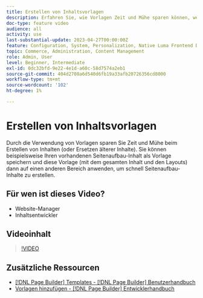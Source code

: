 ```yaml
---
title: Erstellen von Inhaltsvorlagen
description: Erfahren Sie, wie Vorlagen Zeit und Mühe sparen können, wenn Inhalte erstellt oder ältere Inhalte ersetzt werden.
doc-type: feature video
audience: all
activity: use
last-substantial-update: 2023-04-27T00:00:00Z
feature: Configuration, System, Personalization, Native Luma Frontend Development
topic: Commerce, Administration, Content Management
role: Admin, User
level: Beginner, Intermediate
exl-id: 0dc32bfd-9e22-4e1d-a60c-58d7574a2eb1
source-git-commit: 404d2708a6d540d6fb19a33afb20726356cd8000
workflow-type: tm+mt
source-wordcount: '102'
ht-degree: 1%

---
```


# Erstellen von Inhaltsvorlagen

Durch die Verwendung von Vorlagen sparen Sie Zeit und Mühe beim Erstellen von Inhalten (oder Ersetzen älterer Inhalte). Sie können beispielsweise Ihren vorhandenen Seitenaufbau-Inhalt als Vorlage speichern und diese Vorlage (mit dem gesamten Inhalt und den Layouts) dann auf einen anderen Bereich anwenden, um schnell Seitenaufbau-Inhalte zu erstellen.

## Für wen ist dieses Video?

- Website-Manager
- Inhaltsentwickler

## Videoinhalt

>[!VIDEO](https://video.tv.adobe.com/v/343787?quality=12&learn=on)

## Zusätzliche Ressourcen

- [[!DNL Page Builder] Templates - [!DNL Page Builder] Benutzerhandbuch](https://experienceleague.adobe.com/docs/commerce-admin/page-builder/templates.html)
- [Vorlagen hinzufügen - [!DNL Page Builder] Entwicklerhandbuch](https://developer.adobe.com/commerce/frontend-core/page-builder/content-types/create/add-templates/)
